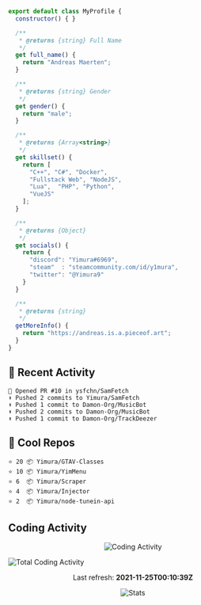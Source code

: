 ```js
export default class MyProfile {
  constructor() { }

  /**
   * @returns {string} Full Name
   */
  get full_name() {
    return "Andreas Maerten";
  }

  /**
   * @returns {string} Gender
   */
  get gender() {
    return "male";
  }

  /**
   * @returns {Array<string>}
   */
  get skillset() {
    return [
      "C++", "C#", "Docker",
      "Fullstack Web", "NodeJS",
      "Lua",  "PHP", "Python",
      "VueJS"
    ];
  }

  /**
   * @returns {Object}
   */
  get socials() {
    return {
      "discord": "Yimura#6969",
      "steam"  : "steamcommunity.com/id/y1mura",
      "twitter": "@Yimura9"
    }
  }

  /**
   * @returns {string}
   */
  getMoreInfo() {
    return "https://andreas.is.a.pieceof.art";
  }
}
```

## 🤹 Recent Activity
```
💪 Opened PR #10 in ysfchn/SamFetch
⬆️ Pushed 2 commits to Yimura/SamFetch
⬆️ Pushed 1 commit to Damon-Org/MusicBot
⬆️ Pushed 2 commits to Damon-Org/MusicBot
⬆️ Pushed 1 commit to Damon-Org/TrackDeezer
```
## 🌟 Cool Repos
```
⭐️ 20 📦 Yimura/GTAV-Classes
⭐️ 10 📦 Yimura/YimMenu
⭐️ 6  📦 Yimura/Scraper
⭐️ 4  📦 Yimura/Injector
⭐️ 2  📦 Yimura/node-tunein-api
```
## Coding Activity
<p align="center">
    <img alt="Coding Activity" src="https://wakatime.com/share/@Yimura/d28e6361-803a-4ea8-9d40-7440588330db.svg">
</p>
<img alt="Total Coding Activity" src="https://wakatime.com/badge/user/3f8ff476-eda5-4d56-93bf-7d04c10400b8.svg" />


<p align="center">
  Last refresh:
  <b>2021-11-25T00:10:39Z</b>
</p>
<p align="center">
  <img alt="Stats" src="https://github-readme-stats.vercel.app/api?username=Yimura&show_icons=true&title_color=fff&icon_color=ffff00&text_color=ccc&bg_color=222">
</p>
